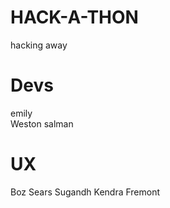 # HACK-A-THON
hacking away

# Devs

emily   
Weston 
salman 

# UX

Boz Sears 
Sugandh
Kendra Fremont
